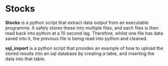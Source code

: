 
# Stocks
**Stocks** is a python script that extract data output from an executable programme. It safely stores these into multiple files, and each files is then read back into python at a 10 second lag. Therefore, whilst one file has data saved into it, the previous file is being read into python and cleaned.

**sql_import** is a python script that provides an example of how to upload the stored results into an sql database by creating a table, and inserting the data into that table.

